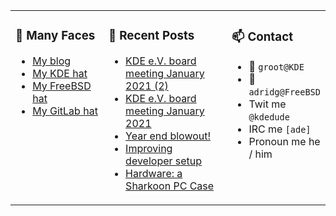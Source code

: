
<table><tr>
  
<td valign="top" width="30%">
  
### 🙋 Many Faces

- [My blog](https://euroquis.nl/bobulate/)
- [My KDE hat](https://invent.kde.org/adridg)
- [My FreeBSD hat](https://wiki.freebsd.org/AdriaanDeGroot)
- [My GitLab hat](https://gitlab.com/adriaandegroot)
</td>

<td valign="top" width="40%">
  
### 💬 Recent Posts

<!-- BLOG-POST-LIST:START -->
- [KDE e.V. board meeting January 2021 (2)](https://euroquis.nl//kde/2021/01/18/board2.html)
- [KDE e.V. board meeting January 2021](https://euroquis.nl//kde/2021/01/16/kdeev.html)
- [Year end blowout!](https://euroquis.nl//blabla/2020/12/31/yearend.html)
- [Improving developer setup](https://euroquis.nl//kde/2020/12/24/plamo-devel.html)
- [Hardware: a Sharkoon PC Case](https://euroquis.nl//blabla/2020/12/21/case.html)
<!-- BLOG-POST-LIST:END -->
</td>

<td valign="top" width="30%">
  
### 📫 Contact

- 📧 `groot@KDE`
- 📧 `adridg@FreeBSD`
- Twit me `@kdedude`
- IRC me `[ade]`
- Pronoun me he / him
</td>

</tr></table>
